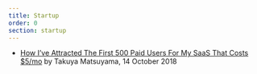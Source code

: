 ```yaml
---
title: Startup
order: 0
section: startup
---
```


-   [How I’ve Attracted The First 500 Paid Users For My SaaS That Costs $5/mo](https://blog.inkdrop.info/how-ive-attracted-the-first-500-paid-users-for-my-saas-that-costs-5-mo-7a5b94b8e820) by Takuya Matsuyama, 14 October 2018
